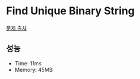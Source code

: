 # Find Unique Binary String

[문제 출처](https://leetcode.com/problems/find-unique-binary-string)

## 성능

- Time: 11ms
- Memory: 45MB
